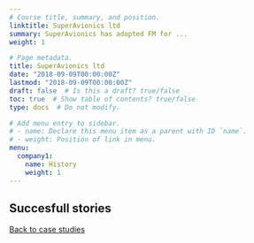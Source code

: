 ```yaml
---
# Course title, summary, and position.
linktitle: SuperAvionics ltd
summary: SuperAvionics has adopted FM for ...
weight: 1

# Page metadata.
title: SuperAvionics ltd
date: "2018-09-09T00:00:00Z"
lastmod: "2018-09-09T00:00:00Z"
draft: false  # Is this a draft? true/false
toc: true  # Show table of contents? true/false
type: docs  # Do not modify.

# Add menu entry to sidebar.
# - name: Declare this menu item as a parent with ID `name`.
# - weight: Position of link in menu.
menu:
  company1:
    name: History
    weight: 1
---
```


## Succesfull stories


[Back to case studies](/casestudies/)
